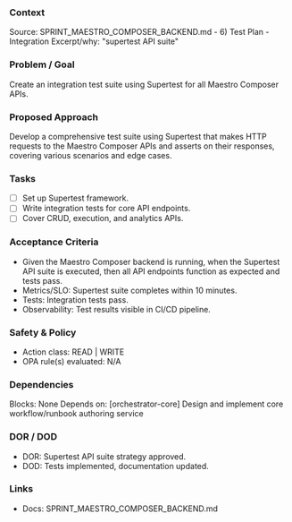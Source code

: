### Context

Source: SPRINT_MAESTRO_COMPOSER_BACKEND.md - 6) Test Plan - Integration
Excerpt/why: "supertest API suite"

### Problem / Goal

Create an integration test suite using Supertest for all Maestro Composer APIs.

### Proposed Approach

Develop a comprehensive test suite using Supertest that makes HTTP requests to the Maestro Composer APIs and asserts on their responses, covering various scenarios and edge cases.

### Tasks

- [ ] Set up Supertest framework.
- [ ] Write integration tests for core API endpoints.
- [ ] Cover CRUD, execution, and analytics APIs.

### Acceptance Criteria

- Given the Maestro Composer backend is running, when the Supertest API suite is executed, then all API endpoints function as expected and tests pass.
- Metrics/SLO: Supertest suite completes within 10 minutes.
- Tests: Integration tests pass.
- Observability: Test results visible in CI/CD pipeline.

### Safety & Policy

- Action class: READ | WRITE
- OPA rule(s) evaluated: N/A

### Dependencies

Blocks: None
Depends on: [orchestrator-core] Design and implement core workflow/runbook authoring service

### DOR / DOD

- DOR: Supertest API suite strategy approved.
- DOD: Tests implemented, documentation updated.

### Links

- Docs: SPRINT_MAESTRO_COMPOSER_BACKEND.md
